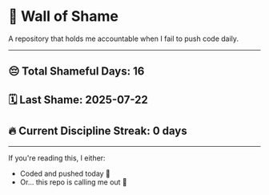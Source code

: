 # 🧱 Wall of Shame

A repository that holds me accountable when I fail to push code daily.

---

## 😔 Total Shameful Days: **16**
## 🗓️ Last Shame: **2025-07-22**
## 🔥 Current Discipline Streak: **0 days**

---

If you're reading this, I either:
- Coded and pushed today 💪
- Or... this repo is calling me out 😤
